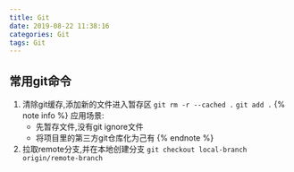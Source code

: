 ```yaml
---
title: Git
date: 2019-08-22 11:38:16
categories: Git
tags: Git
---
```

## 常用git命令
1. 清除git缓存,添加新的文件进入暂存区
`git rm -r --cached .`
`git add .`
{% note info %}
应用场景:
    - 先暂存文件,没有git ignore文件
    - 将项目里的第三方git仓库化为己有
{% endnote %}
2. 拉取remote分支,并在本地创建分支
`git checkout local-branch origin/remote-branch`

